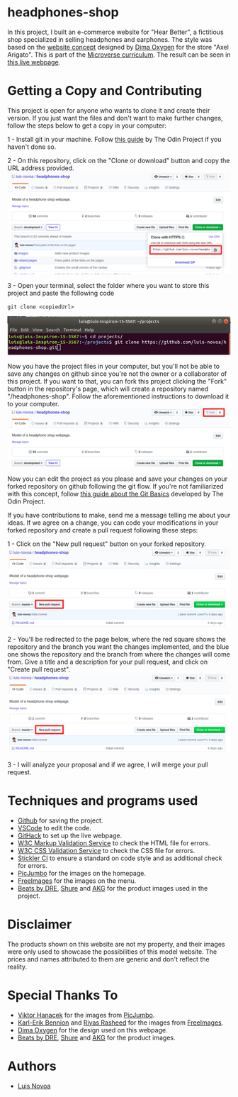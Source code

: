# headphones-shop

In this project, I built an e-commerce website for "Hear Better", a fictitious shop specialized in selling headphones and earphones. The style was based on the [website concept](https://www.behance.net/gallery/80392909/AXEL-ARIGATO-Website) designed by [Dima Oxygen](https://www.behance.net/dimaoxygen) for the store "Axel Arigato".  This is part of the [Microverse curriculum](https://www.microverse.org/#world-class-curriculum). The result can be seen in [this live webpage](https://raw.githack.com/luis-novoa/headphones-shop/development/index.html).

# Getting a Copy and Contributing
This project is open for anyone who wants to clone it and create their version. If you just want the files and don't want to make further changes, follow the steps below to get a copy in your computer:

1 - Install git in your machine. Follow [this guide](https://www.theodinproject.com/courses/web-development-101/lessons/setting-up-git) by The Odin Project if you haven't done so.

2 - On this repository, click on the "Clone or download" button and copy the URL address provided.
![Clone or Download button expanded](/assets/readme-imgs/step1.png)

3 - Open your terminal, select the folder where you want to store this project and paste the following code
```
git clone <copiedUrl>
```
![Terminal with the required code](/assets/readme-imgs/step2.png)

Now you have the project files in your computer, but you'll not be able to save any changes on github since you're not the owner or a collaborator of this project. If you want to that, you can fork this project clicking the "Fork" button in the repository's page, which will create a repository named "<yourUserName>/headphones-shop". Follow the aforementioned instructions to download it to your computer.
![Fork button highlight](/assets/readme-imgs/step3.png)

Now you can edit the project as you please and save your changes on your forked repository on github following the git flow. If you're not familiarized with this concept, follow [this guide about the Git Basics](https://www.theodinproject.com/courses/web-development-101/lessons/git-basics) developed by The Odin Project.

If you have contributions to make, send me a message telling me about your ideas. If we agree on a change, you can code your modifications in your forked repository and create a pull request following these steps:

1 - Click on the "New pull request" button on your forked repository.
![New pull request button highlight](/assets/readme-imgs/step4.png)

2 - You'll be redirected to the page below, where the red square shows the repository and the branch you want the changes implemented, and the blue one shows the repository and the branch from where the changes will come from. Give a title and a description for your pull request, and click on "Create pull request".
![New pull request page](/assets/readme-imgs/step4.png)

3 - I will analyze your proposal and if we agree, I will merge your pull request.

# Techniques and programs used

- [Github](https://github.com) for saving the project.
- [VSCode](https://code.visualstudio.com/) to edit the code.
- [GitHack](https://raw.githack.com/) to set up the live webpage.
- [W3C Markup Validation Service](https://validator.w3.org/) to check the HTML file for errors.
- [W3C CSS Validation Service](https://jigsaw.w3.org/css-validator/) to check the CSS file for errors.
- [Stickler CI](https://stickler-ci.com) to ensure a standard on code style and as additional check for errors.
- [PicJumbo](https://picjumbo.com/) for the images on the homepage.
- [FreeImages](https://freeimages.com/) for the images on the menu.
- [Beats by DRE](https://www.beatsbydre.com/), [Shure](https://www.shure.com) and [AKG](https://www.akg.com/) for the product images used in the project.

# Disclaimer

The products shown on this website are not my property, and their images were only used to showcase the possibilities of this model website. The prices and names attributed to them are generic and don't reflect the reality. 

# Special Thanks To

- [Viktor Hanacek](https://picjumbo.com/author/viktorhanacek/) for the images from [PicJumbo](https://picjumbo.com/).
- [Karl-Erik Bennion](https://www.freeimages.com/photographer/keb-31063) and [Riyas Rasheed](https://www.freeimages.com/photographer/riyasr-58761) for the images from [FreeImages](https://freeimages.com/).
- [Dima Oxygen](https://www.behance.net/dimaoxygen) for the design used on this webpage.
- [Beats by DRE](https://www.beatsbydre.com/), [Shure](https://www.shure.com) and [AKG](https://www.akg.com/) for the product images.

# Authors

- [Luis Novoa](https://github.com/luis-novoa)
